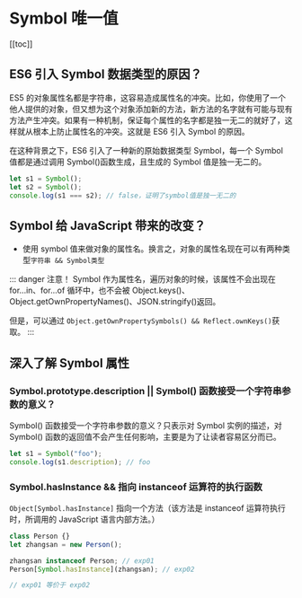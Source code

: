 # Symbol 唯一值

[[toc]]

## ES6 引入 Symbol 数据类型的原因？

ES5 的对象属性名都是字符串，这容易造成属性名的冲突。比如，你使用了一个他人提供的对象，但又想为这个对象添加新的方法，新方法的名字就有可能与现有方法产生冲突。如果有一种机制，保证每个属性的名字都是独一无二的就好了，这样就从根本上防止属性名的冲突。这就是 ES6 引入 Symbol 的原因。

在这种背景之下，ES6 引入了一种新的原始数据类型 Symbol，每一个 Symbol 值都是通过调用 Symbol()函数生成，且生成的 Symbol 值是独一无二的。

```js
let s1 = Symbol();
let s2 = Symbol();
console.log(s1 === s2); // false，证明了symbol值是独一无二的
```

## Symbol 给 JavaScript 带来的改变？

- 使用 symbol 值来做对象的属性名。换言之，对象的属性名现在可以有两种类型`字符串 && Symbol类型`

::: danger 注意！
Symbol 作为属性名，遍历对象的时候，该属性不会出现在 for...in、for...of 循环中，也不会被 Object.keys()、Object.getOwnPropertyNames()、JSON.stringify()返回。

但是，可以通过 `Object.getOwnPropertySymbols() && Reflect.ownKeys()`获取。
:::

## 深入了解 Symbol 属性

### Symbol.prototype.description || Symbol() 函数接受一个字符串参数的意义？

Symbol() 函数接受一个字符串参数的意义？只表示对 Symbol 实例的描述，对 Symbol() 函数的返回值不会产生任何影响，主要是为了让读者容易区分而已。

```js
let s1 = Symbol("foo");
console.log(s1.description); // foo
```

### Symbol.hasInstance && 指向 instanceof 运算符的执行函数

`Object[Symbol.hasInstance]` 指向一个方法（该方法是 instanceof 运算符执行时，所调用的 JavaScript 语言内部方法。）

```js
class Person {}
let zhangsan = new Person();

zhangsan instanceof Person; // exp01
Person[Symbol.hasInstance](zhangsan); // exp02

// exp01 等价于 exp02
```
